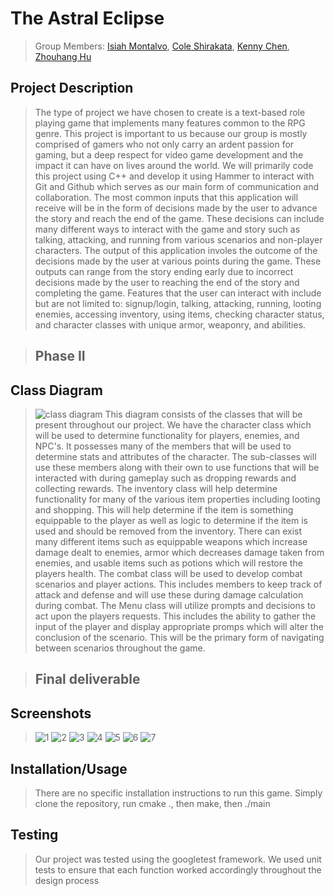 # The Astral Eclipse

 > Group Members: [Isiah Montalvo](https://github.com/SwiftZephyr),
 >	          [Cole Shirakata](https://github.com/ColeShirakata),
 >	          [Kenny Chen](https://github.com/kennygchen),
 >	          [Zhouhang Hu](https://github.com/davidhu520)

## Project Description
 > The type of project we have chosen to create is a text-based role playing game that implements many features common to the RPG genre. This project is important to us because our group is mostly comprised of gamers who not only carry an ardent passion for gaming, but a deep respect for video game development and the impact it can have on lives around the world. We will primarily code this project using C++ and develop it using Hammer to interact with Git and Github which serves as our main form of communication and collaboration. The most common inputs that this application will receive will be in the form of decisions made by the user to advance the story and reach the end of the game. These decisions can include many different ways to interact with the game and story such as talking, attacking, and running from various scenarios and non-player characters. The output of this application involes the outcome of the decisions made by the user at various points during the game. These outputs can range from the story ending early due to incorrect decisions made by the user to reaching the end of the story and completing the game. Features that the user can interact with include but are not limited to: signup/login, talking, attacking, running, looting enemies, accessing inventory, using items, checking character status, and character classes with unique armor, weaponry, and abilities.   
 
> ## Phase II
## Class Diagram
 > ![class diagram](https://github.com/cs100/final-project-kchen329-zhu052-imont036-cshir004/blob/master/CS100%20Final%20Project%20Class%20Diagram.png?raw=true)
 > This diagram consists of the classes that will be present throughout our project. We have the character class which will be used to determine functionality for players, enemies, and NPC's. It possesses many of the members that will be used to determine stats and attributes of the character. The sub-classes will use these members along with their own to use functions that will be interacted with during gameplay such as dropping rewards and collecting rewards. The inventory class will help determine functionality for many of the various item properties including looting and shopping. This will help determine if the item is something equippable to the player as well as logic to determine if the item is used and should be removed from the inventory. There can exist many different items such as equippable weapons which increase damage dealt to enemies, armor which decreases damage taken from enemies, and usable items such as potions which will restore the players health. The combat class will be used to develop combat scenarios and player actions. This includes members to keep track of attack and defense and will use these during damage calculation during combat. The Menu class will utilize prompts and decisions to act upon the players requests. This includes the ability to gather the input of the player and display appropriate promps which will alter the conclusion of the scenario. This will be the primary form of navigating between scenarios throughout the game. 

 > ## Final deliverable
 ## Screenshots
 > ![1](https://github.com/cs100/final-project-kchen329-zhu052-imont036-cshir004/blob/master/1.png)
 > ![2](https://github.com/cs100/final-project-kchen329-zhu052-imont036-cshir004/blob/master/2.png)
 > ![3](https://github.com/cs100/final-project-kchen329-zhu052-imont036-cshir004/blob/master/3.png)
 > ![4](https://github.com/cs100/final-project-kchen329-zhu052-imont036-cshir004/blob/master/4.png)
 > ![5](https://github.com/cs100/final-project-kchen329-zhu052-imont036-cshir004/blob/master/5.png)
 > ![6](https://github.com/cs100/final-project-kchen329-zhu052-imont036-cshir004/blob/master/6.png)
 > ![7](https://github.com/cs100/final-project-kchen329-zhu052-imont036-cshir004/blob/master/7.png)
 ## Installation/Usage
 > There are no specific installation instructions to run this game. Simply clone the repository, run cmake ., then make, then ./main
 ## Testing
 > Our project was tested using the googletest framework. We used unit tests to ensure that each function worked accordingly throughout the design process
 

